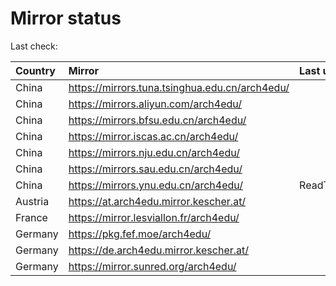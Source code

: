 <script src="./time.js"></script>
# Mirror status
Last check: <script type="text/javascript">localize(1693134750.02852);</script>

|Country|Mirror|Last update|
|:------|:-----|:----------|
|China|https://mirrors.tuna.tsinghua.edu.cn/arch4edu/|<script type="text/javascript">localize(1693117788);</script>|
|China|https://mirrors.aliyun.com/arch4edu/|<script type="text/javascript">localize(1693031437);</script>|
|China|https://mirrors.bfsu.edu.cn/arch4edu/|<script type="text/javascript">localize(1693117725);</script>|
|China|https://mirror.iscas.ac.cn/arch4edu/|<script type="text/javascript">localize(1693117788);</script>|
|China|https://mirrors.nju.edu.cn/arch4edu/|<script type="text/javascript">localize(1693074500);</script>|
|China|https://mirrors.sau.edu.cn/arch4edu/|<script type="text/javascript">localize(1693117725);</script>|
|China|https://mirrors.ynu.edu.cn/arch4edu/|ReadTimeout|
|Austria|https://at.arch4edu.mirror.kescher.at/|<script type="text/javascript">localize(1693117725);</script>|
|France|https://mirror.lesviallon.fr/arch4edu/|<script type="text/javascript">localize(1693117725);</script>|
|Germany|https://pkg.fef.moe/arch4edu/|<script type="text/javascript">localize(1693117725);</script>|
|Germany|https://de.arch4edu.mirror.kescher.at/|<script type="text/javascript">localize(1693117725);</script>|
|Germany|https://mirror.sunred.org/arch4edu/|<script type="text/javascript">localize(1693117725);</script>|

<script src="./tablefilter/tablefilter.js"></script>
<script src="./table.js"></script>